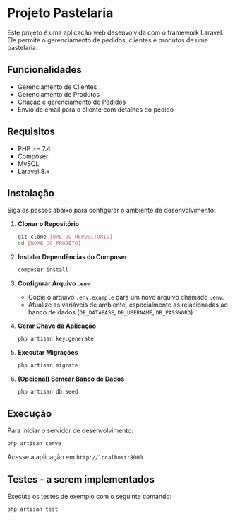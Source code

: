 
# Projeto Pastelaria

Este projeto é uma aplicação web desenvolvida com o framework Laravel. Ele permite o gerenciamento de pedidos, clientes e produtos de uma pastelaria.

## Funcionalidades

- Gerenciamento de Clientes
- Gerenciamento de Produtos
- Criação e gerenciamento de Pedidos
- Envio de email para o cliente com detalhes do pedido

## Requisitos

- PHP >= 7.4
- Composer
- MySQL
- Laravel 8.x

## Instalação

Siga os passos abaixo para configurar o ambiente de desenvolvimento:

1. **Clonar o Repositório**
   ```sh
   git clone [URL_DO_REPOSITORIO]
   cd [NOME_DO_PROJETO]
   ```

2. **Instalar Dependências do Composer**
   ```sh
   composer install
   ```

3. **Configurar Arquivo `.env`**
   - Copie o arquivo `.env.example` para um novo arquivo chamado `.env`.
   - Atualize as variáveis de ambiente, especialmente as relacionadas ao banco de dados (`DB_DATABASE`, `DB_USERNAME`, `DB_PASSWORD`).

4. **Gerar Chave da Aplicação**
   ```sh
   php artisan key:generate
   ```

5. **Executar Migrações**
   ```sh
   php artisan migrate
   ```

6. **(Opcional) Semear Banco de Dados**
   ```sh
   php artisan db:seed
   ```

## Execução

Para iniciar o servidor de desenvolvimento:

```sh
php artisan serve
```

Acesse a aplicação em `http://localhost:8000`.

## Testes - a serem implementados

Execute os testes de exemplo com o seguinte comando:

```sh
php artisan test
```
